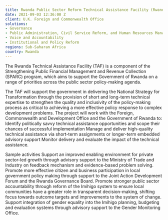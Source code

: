 ```yaml
---
title: Rwanda Public Sector Reform Technical Assistance Facility (Rwanda TAF)
date: 2021-09-03 12:36:00 Z
client: U.K. Foreign and Commonwealth Office
solutions:
- Governance
- Public Administration, Civil Service Reform, and Human Resources Management
- Voice and Accountability
- Institutional and Policy Reform
regions: Sub-Saharan Africa
country: Rwanda
---
```


The Rwanda Technical Assistance Facility (TAF) is a component of the Strengthening Public Financial Management and Revenue Collection (SPARC) program, which aims to support the Government of Rwanda on a range of priorities across the public sector policy-making agenda. 

The TAF will support the government in delivering the National Strategy for Transformation through the provision of short and long-term technical expertise to strengthen the quality and inclusivity of the policy-making process as critical to achieving a more effective policy response to complex development problems. The project will work with the Foreign, Commonwealth and Development Office and the Government of Rwanda to:
Identify politically savvy technical assistance opportunities and scope their chances of successful implementation
Manage and deliver high-quality technical assistance via short-term assignments or longer-term embedded advisory support 
Monitor delivery and evaluate the impact of the technical assistance. 

Sample activities
Support an improved enabling environment for private sector-led growth through advisory support to the Ministry of Trade and Industry on feedback mechanism and evidence-based problem solving.
Promote more effective citizen and business participation in local government policy making through support to the Joint Action Development Forum and the Rwanda Governance Board.
Promote stronger public sector accountability through reform of the Imihigo system to ensure local communities have a greater role in transparent decision-making, shifting focus towards outcome targets and improvements to the system of change. 
Support integration of gender equality into the Imihigo planning, budgeting and evaluation systems through advisory support to the Gender Monitoring Office. 
